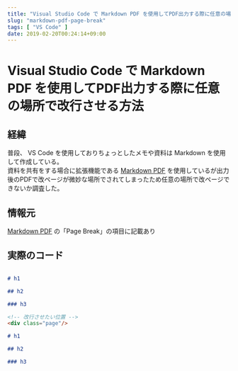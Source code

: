 ```yaml
---
title: "Visual Studio Code で Markdown PDF を使用してPDF出力する際に任意の場所で改行させる"
slug: "markdown-pdf-page-break"
tags: [ "VS Code" ]
date: 2019-02-20T00:24:14+09:00
---
```


# Visual Studio Code で Markdown PDF を使用してPDF出力する際に任意の場所で改行させる方法

## 経緯

普段、 VS Code を使用しておりちょっとしたメモや資料は Markdown を使用して作成している。  
資料を共有をする場合に拡張機能である [Markdown PDF](https://marketplace.visualstudio.com/items?itemName=yzane.markdown-pdf) を使用しているが出力後のPDFで改ページが微妙な場所でされてしまったため任意の場所で改ページできないか調査した。

## 情報元

[Markdown PDF](https://marketplace.visualstudio.com/items?itemName=yzane.markdown-pdf) の「Page Break」の項目に記載あり

## 実際のコード

```md

# h1

## h2

### h3

<!-- 改行させたい位置 -->
<div class="page"/>

# h1

## h2

### h3

```
